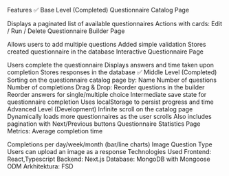 Features
✅ Base Level (Completed)
Questionnaire Catalog Page

Displays a paginated list of available questionnaires
Actions with cards: Edit / Run / Delete
Questionnaire Builder Page

Allows users to add multiple questions
Added simple validation
Stores created questionnaire in the database
Interactive Questionnaire Page

Users complete the questionnaire
Displays answers and time taken upon completion
Stores responses in the database
✅ Middle Level (Completed)
Sorting on the questionnaire catalog page by:
Name
Number of questions
Number of completions
Drag & Drop:
Reorder questions in the builder
Reorder answers for single/multiple choice
Intermediate save state for questionnaire completion
Uses localStorage to persist progress and time
Advanced Level (Development)
Infinite scroll on the catalog page
Dynamically loads more questionnaires as the user scrolls
Also includes pagination with Next/Previous buttons
Questionnaire Statistics Page
Metrics:
Average completion time

Completions per day/week/month (bar/line charts)
Image Question Type
Users can upload an image as a response
Technologies Used
Frontend: React,Typescript
Backend: Next.js
Database: MongoDB with Mongoose ODM
Arkhitektura: FSD
